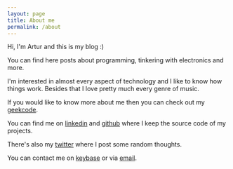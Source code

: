 ```yaml
---
layout: page
title: About me
permalink: /about
---
```


Hi, I'm Artur and this is my blog :)

You can find here posts about programming, tinkering with electronics and more.

I'm interested in almost every aspect of technology and I like to know how things work.
Besides that I love pretty much every genre of music.

If you would like to know more about me then you can check out my [geekcode](/geekcode.txt).

You can find me on [linkedin](https://www.linkedin.com/in/arturtamborski) and [github](https://github.com/arturtamborski/) where I keep the source code of my projects.

There's also my [twitter](https://twitter.com/arturtamborski) where I post some random thoughts.

You can contact me on [keybase](https://keybase.io/arturtamborski) or via [email](mailto:tamborskiartur@gmail.com).
